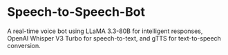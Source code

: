 # Speech-to-Speech-Bot
A real-time voice bot using LLaMA 3.3-80B for intelligent responses, OpenAI Whisper V3 Turbo for speech-to-text, and gTTS for text-to-speech conversion.
